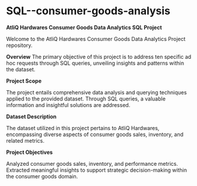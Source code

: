 # SQL--consumer-goods-analysis
**AtliQ Hardwares Consumer Goods Data Analytics SQL Project**


Welcome to the AtliQ Hardwares Consumer Goods Data Analytics Project repository.

**Overview**
 The primary objective of this project is to address ten specific ad hoc requests through SQL queries, unveiling insights and patterns within the dataset.

**Project Scope**


The project entails comprehensive data analysis and querying techniques applied to the provided dataset. Through SQL queries, a valuable information and insightful solutions are addressed.

**Dataset Description**


The dataset utilized in this project pertains to AtliQ Hardwares, encompassing diverse aspects of consumer goods sales, inventory, and related metrics. 

**Project Objectives**

Analyzed consumer goods sales, inventory, and performance metrics.
Extracted meaningful insights to support strategic decision-making within the consumer goods domain.
